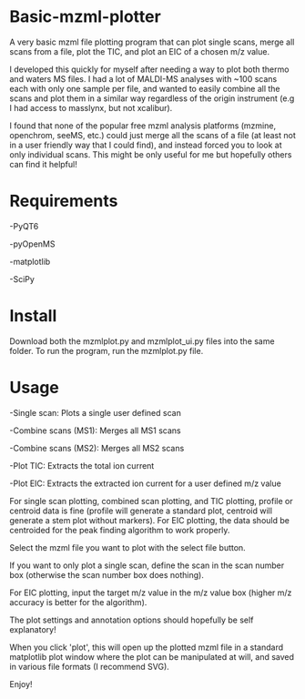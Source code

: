 # Basic-mzml-plotter
A very basic mzml file plotting program that can plot single scans, merge all scans from a file, plot the TIC, and plot an EIC of a chosen m/z value.

I developed this quickly for myself after needing a way to plot both thermo and waters MS files. I had a lot of MALDI-MS analyses with ~100 scans each with only one sample per file, and wanted to easily combine all the scans and plot them in a similar way regardless of the origin instrument (e.g I had access to masslynx, but not xcalibur).  

I found that none of the popular free mzml analysis platforms (mzmine, openchrom, seeMS, etc.) could just merge all the scans of a file (at least not in a user friendly way that I could find), and instead forced you to look at only individual scans. This might be only useful for me but hopefully others can find it helpful!

# Requirements
-PyQT6

-pyOpenMS

-matplotlib

-SciPy

# Install

Download both the mzmlplot.py and mzmlplot_ui.py files into the same folder. To run the program, run the mzmlplot.py file.

# Usage

-Single scan: Plots a single user defined scan

-Combine scans (MS1): Merges all MS1 scans

-Combine scans (MS2): Merges all MS2 scans

-Plot TIC: Extracts the total ion current

-Plot EIC: Extracts the extracted ion current for a user defined m/z value

For single scan plotting, combined scan plotting, and TIC plotting, profile or centroid data is fine (profile will generate a standard plot, centroid will generate a stem plot without markers). For EIC plotting, the data should be centroided for the peak finding algorithm to work properly.

Select the mzml file you want to plot with the select file button. 

If you want to only plot a single scan, define the scan in the scan number box (otherwise the scan number box does nothing).

For EIC plotting, input the target m/z value in the m/z value box (higher m/z accuracy is better for the algorithm).

The plot settings and annotation options should hopefully be self explanatory!

When you click 'plot', this will open up the plotted mzml file in a standard matplotlib plot window where the plot can be manipulated at will, and saved in various file formats (I recommend SVG).

Enjoy!


